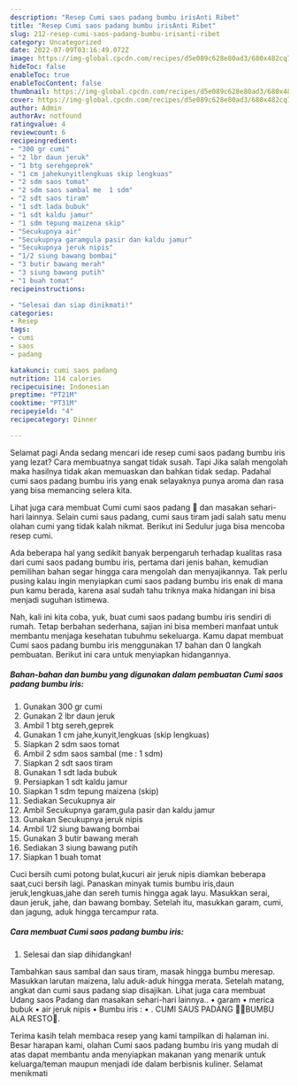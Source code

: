 ```yaml
---
description: "Resep Cumi saos padang bumbu irisAnti Ribet"
title: "Resep Cumi saos padang bumbu irisAnti Ribet"
slug: 212-resep-cumi-saos-padang-bumbu-irisanti-ribet
category: Uncategorized
date: 2022-07-09T03:16:49.072Z
image: https://img-global.cpcdn.com/recipes/d5e089c628e80ad3/680x482cq70/cumi-saos-padang-bumbu-iris-foto-resep-utama.jpg
hideToc: false
enableToc: true
enableTocContent: false
thumbnail: https://img-global.cpcdn.com/recipes/d5e089c628e80ad3/680x482cq70/cumi-saos-padang-bumbu-iris-foto-resep-utama.jpg
cover: https://img-global.cpcdn.com/recipes/d5e089c628e80ad3/680x482cq70/cumi-saos-padang-bumbu-iris-foto-resep-utama.jpg
author: Admin
authorAv: notfound
ratingvalue: 4
reviewcount: 6
recipeingredient:
- "300 gr cumi"
- "2 lbr daun jeruk"
- "1 btg serehgeprek"
- "1 cm jahekunyitlengkuas skip lengkuas"
- "2 sdm saos tomat"
- "2 sdm saos sambal me  1 sdm"
- "2 sdt saos tiram"
- "1 sdt lada bubuk"
- "1 sdt kaldu jamur"
- "1 sdm tepung maizena skip"
- "Secukupnya air"
- "Secukupnya garamgula pasir dan kaldu jamur"
- "Secukupnya jeruk nipis"
- "1/2 siung bawang bombai"
- "3 butir bawang merah"
- "3 siung bawang putih"
- "1 buah tomat"
recipeinstructions:

- "Selesai dan siap dinikmati!"
categories:
- Resep
tags:
- cumi
- saos
- padang

katakunci: cumi saos padang 
nutrition: 114 calories
recipecuisine: Indonesian
preptime: "PT21M"
cooktime: "PT31M"
recipeyield: "4"
recipecategory: Dinner

---
```



Selamat pagi Anda sedang mencari ide resep cumi saos padang bumbu iris yang lezat? Cara membuatnya sangat tidak susah. Tapi Jika salah mengolah maka hasilnya tidak akan memuaskan dan bahkan tidak sedap. Padahal cumi saos padang bumbu iris yang enak selayaknya punya aroma dan rasa yang bisa memancing selera kita.


Lihat juga cara membuat Cumi cumi saos padang 🦑 dan masakan sehari-hari lainnya. Selain cumi saus padang, cumi saus tiram jadi salah satu menu olahan cumi yang tidak kalah nikmat. Berikut ini Sedulur juga bisa mencoba resep cumi.

Ada beberapa hal yang sedikit banyak berpengaruh terhadap kualitas rasa dari cumi saos padang bumbu iris, pertama dari jenis bahan, kemudian pemilihan bahan segar hingga cara mengolah dan menyajikannya. Tak perlu pusing kalau ingin menyiapkan cumi saos padang bumbu iris enak di mana pun kamu berada, karena asal sudah tahu triknya maka hidangan ini bisa menjadi suguhan istimewa.


Nah, kali ini kita coba, yuk, buat cumi saos padang bumbu iris sendiri di rumah. Tetap berbahan sederhana, sajian ini bisa memberi manfaat untuk membantu menjaga kesehatan tubuhmu sekeluarga. Kamu dapat membuat Cumi saos padang bumbu iris menggunakan 17 bahan dan 0 langkah pembuatan. Berikut ini cara untuk menyiapkan hidangannya.

<!--inarticleads1-->

##### Bahan-bahan dan bumbu yang digunakan dalam pembuatan Cumi saos padang bumbu iris:

1. Gunakan 300 gr cumi
1. Gunakan 2 lbr daun jeruk
1. Ambil 1 btg sereh,geprek
1. Gunakan 1 cm jahe,kunyit,lengkuas (skip lengkuas)
1. Siapkan 2 sdm saos tomat
1. Ambil 2 sdm saos sambal (me : 1 sdm)
1. Siapkan 2 sdt saos tiram
1. Gunakan 1 sdt lada bubuk
1. Persiapkan 1 sdt kaldu jamur
1. Siapkan 1 sdm tepung maizena (skip)
1. Sediakan Secukupnya air
1. Ambil Secukupnya garam,gula pasir dan kaldu jamur
1. Gunakan Secukupnya jeruk nipis
1. Ambil 1/2 siung bawang bombai
1. Gunakan 3 butir bawang merah
1. Sediakan 3 siung bawang putih
1. Siapkan 1 buah tomat


Cuci bersih cumi potong bulat,kucuri air jeruk nipis diamkan beberapa saat,cuci bersih lagi. Panaskan minyak tumis bumbu iris,daun jeruk,lengkuas,jahe dan sereh tumis hingga agak layu. Masukkan serai, daun jeruk, jahe, dan bawang bombay. Setelah itu, masukkan garam, cumi, dan jagung, aduk hingga tercampur rata. 

<!--inarticleads2-->

##### Cara membuat Cumi saos padang bumbu iris:


1. Selesai dan siap dihidangkan!

Tambahkan saus sambal dan saus tiram, masak hingga bumbu meresap. Masukkan larutan maizena, lalu aduk-aduk hingga merata. Setelah matang, angkat dan cumi saus padang siap disajikan. Lihat juga cara membuat Udang saos Padang dan masakan sehari-hari lainnya.. • garam • merica bubuk • air jeruk nipis • Bumbu iris : • . CUMI SAUS PADANG 🦑🦪BUMBU ALA RESTO🤤. 

Terima kasih telah membaca resep yang kami tampilkan di halaman ini. Besar harapan kami, olahan Cumi saos padang bumbu iris yang mudah di atas dapat membantu anda menyiapkan makanan yang menarik untuk keluarga/teman maupun menjadi ide dalam berbisnis kuliner. Selamat menikmati
